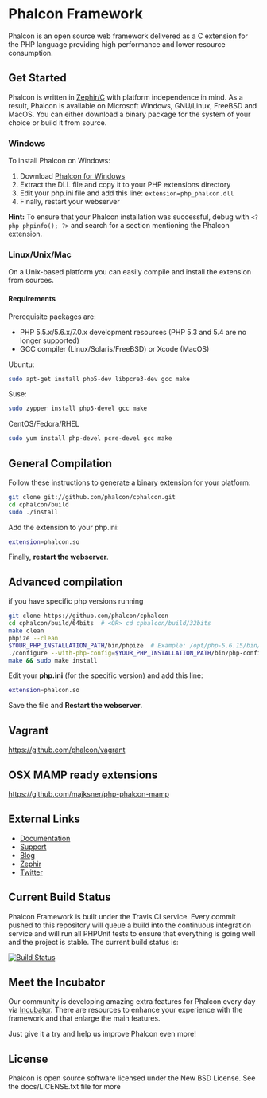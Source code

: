 Phalcon Framework
=================

Phalcon is an open source web framework delivered as a C extension for the PHP language providing high performance and lower resource consumption.

Get Started
-----------

Phalcon is written in [Zephir/C](http://zephir-lang.com/) with platform independence in mind. As a result, Phalcon is available on Microsoft Windows, GNU/Linux, FreeBSD and MacOS. You can either download a binary package for the system of your choice or build it from source.

### Windows

To install Phalcon on Windows:

1. Download [Phalcon for Windows](http://phalconphp.com/en/download/windows)
2. Extract the DLL file and copy it to your PHP extensions directory
3. Edit your php.ini file and add this line: `extension=php_phalcon.dll`
4. Finally, restart your webserver

**Hint:** To ensure that your Phalcon installation was successful, debug with `<?php phpinfo(); ?>` and search for a section mentioning the Phalcon extension.

### Linux/Unix/Mac

On a Unix-based platform you can easily compile and install the extension from sources.

#### Requirements
Prerequisite packages are:

* PHP 5.5.x/5.6.x/7.0.x development resources (PHP 5.3 and 5.4 are no longer supported)
* GCC compiler (Linux/Solaris/FreeBSD) or Xcode (MacOS)

Ubuntu:

```bash
sudo apt-get install php5-dev libpcre3-dev gcc make
```

Suse:

```bash
sudo zypper install php5-devel gcc make
```

CentOS/Fedora/RHEL

```bash
sudo yum install php-devel pcre-devel gcc make
```

General Compilation
-------------------

Follow these instructions to generate a binary extension for your platform:

```bash
git clone git://github.com/phalcon/cphalcon.git
cd cphalcon/build
sudo ./install
```

Add the extension to your php.ini:

```bash
extension=phalcon.so
```

Finally, **restart the webserver**.

Advanced compilation
--------------
if you have specific php versions running

```bash
git clone https://github.com/phalcon/cphalcon
cd cphalcon/build/64bits  # <OR> cd cphalcon/build/32bits
make clean
phpize --clean
$YOUR_PHP_INSTALLATION_PATH/bin/phpize  # Example: /opt/php-5.6.15/bin/phpize
./configure --with-php-config=$YOUR_PHP_INSTALLATION_PATH/bin/php-config # Example: ./configure --with-php-config=/opt/php-5.6.15/bin/php-config
make && sudo make install
```

Edit your **php.ini** (for the specific version) and add this line:

```bash
extension=phalcon.so
```

Save the file and **Restart the webserver**.

Vagrant
--------------
https://github.com/phalcon/vagrant

OSX MAMP ready extensions
--------------

https://github.com/majksner/php-phalcon-mamp

External Links
--------------

* [Documentation](http://docs.phalconphp.com/)
* [Support](http://forum.phalconphp.com)
* [Blog](http://blog.phalconphp.com)
* [Zephir](http://zephir-lang.com/)
* [Twitter](http://twitter.com/phalconphp)

Current Build Status
--------------------

Phalcon Framework is built under the Travis CI service. Every commit pushed to this repository will queue a build into the continuous integration service and will run all PHPUnit tests to ensure that everything is going well and the project is stable. The current build status is:

[![Build Status](https://travis-ci.org/phalcon/cphalcon.svg?branch=master)](https://travis-ci.org/phalcon/cphalcon)

Meet the Incubator
-----------
Our community is developing amazing extra features for Phalcon every day via [Incubator](https://github.com/phalcon/incubator). There are resources to enhance your experience with the framework and that enlarge the main features.

Just give it a try and help us improve Phalcon even more!

License
-------
Phalcon is open source software licensed under the New BSD License. See the docs/LICENSE.txt file for more
